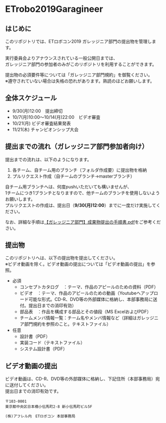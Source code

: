 # ETrobo2019Garagineer

## はじめに
このリポジトリでは、ETロボコン2019 ガレッジニア部門の提出物を管理します。  

実行委員会よりアナウンスされている一般公開日までは、  
ガレッジニア部門の参加者のみがこのリポジトリを利用することができます。  

提出物の必須要件等については「ガレッジニア部門規約」を御覧ください。  
※遵守されていない場合は失格の恐れがあります。熟読のほどお願いします。

## 全体スケジュール
* 9/30(月)12:00　提出締切
* 10/7(月)10:00～10/14(月)22:00　ビデオ審査  
* 10/21(月) ビデオ審査結果発表  
* 11/21(木) チャンピオンシップ大会

## 提出までの流れ（ガレッジニア部門参加者向け）
提出までの流れは、以下のようになります。  

1. 各チーム、自チーム用のブランチ（フォルダ作成要）に提出物を格納   　
2. プルリクエスト作成（自チームのブランチ→masterブランチ）  

自チーム用ブランチへは、何度pushいただいても構いませんが、  
1チームにつき1ブランチとなりますので、他チームのブランチを使用しないようお願いします。  
プルリクエストの作成は、提出日（__9/30(月)12:00__）までに一度だけ実施してください。  

なお、詳細な手順は[【ガレッジニア部門】成果物提出の手順書.pdf](https://github.com/ETrobocon/ETrobo2018Garageneer/blob/master/%E3%80%90%E3%82%AC%E3%83%AC%E3%83%83%E3%82%B8%E3%83%8B%E3%82%A2%E9%83%A8%E9%96%80%E3%80%91%E6%88%90%E6%9E%9C%E7%89%A9%E6%8F%90%E5%87%BA%E3%81%AE%E6%89%8B%E9%A0%86%E6%9B%B8.pdf)をご参考ください。

## 提出物
このリポジトリへは、以下の提出物を提出してください。  
※ビデオ動画を除く。ビデオ動画の提出については「ビデオ動画の提出」を参照。  

* 必須  
  * コンセプトカタログ　：テーマ、作品のアピールのための資料（PDF） 
  * ビデオ　：テーマ、作品のアピールのための動画（Youtubeへアップロード可能な形式。CD-R、DVD等の外部媒体に格納し、本部事務局に送付。提出日までの消印有効）
  * 部品表　：作品を構成する部品とその値段（MS ExcelおよびPDF） 
  * チームメンバ情報一覧：チーム名やメンバ情報など（詳細はガレッジニア部門規約を参照のこと。テキストファイル）
* 任意  
  * 設計書（PDF）  
  * 実装コード（テキストファイル）  
  * システム設計書（PDF）  
  
## ビデオ動画の提出
ビデオ動画は、CD-R、DVD等の外部媒体に格納し、下記住所（本部事務局）宛に送付してください。  
提出日までの消印有効です。  
  
    〒103-0001  
    東京都中央区日本橋小伝馬町2-8 新小伝馬町ビル5F  
    
    (株)アフレル内　ETロボコン 本部事務局
 
